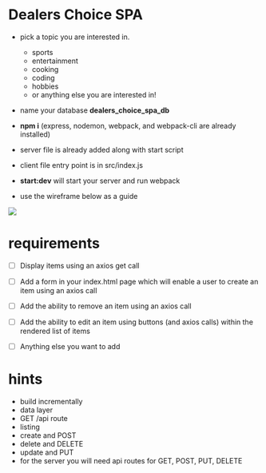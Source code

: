 # Dealers Choice SPA

- pick a topic you are interested in.
  - sports
  - entertainment
  - cooking
  - coding
  - hobbies
  - or anything else you are interested in!

- name your database **dealers_choice_spa_db**
- **npm i** (express, nodemon, webpack, and webpack-cli are already installed)
- server file is already added along with start script
- client file entry point is in src/index.js
- **start:dev** will start your server and run webpack
- use the wireframe below as a guide

<img src='https://raw.githubusercontent.com/FullstackAcademy/dealers-choice-spa/main/Dealers%20Choice%20Spa.png' />


# requirements
- [ ] Display items using an axios get call
- [ ] Add a form in your index.html page which will enable a user to create an item using an axios call
- [ ] Add the ability to remove an item using an axios call
- [ ] Add the ability to edit an item using buttons (and axios calls) within the rendered list of items
- [ ] Anything else you want to add


# hints
- build incrementally
- data layer
- GET /api route
- listing
- create and POST
- delete and DELETE
- update and PUT
- for the server you will need api routes for GET, POST, PUT, DELETE
